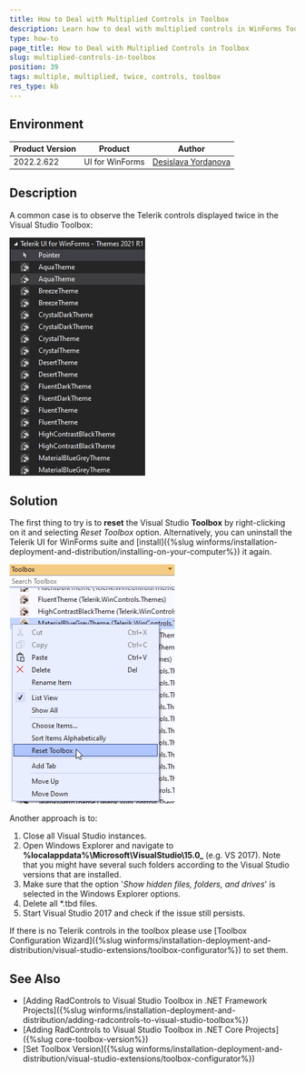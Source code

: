```yaml
---
title: How to Deal with Multiplied Controls in Toolbox  
description: Learn how to deal with multiplied controls in WinForms Toolbox.
type: how-to 
page_title: How to Deal with Multiplied Controls in Toolbox  
slug: multiplied-controls-in-toolbox
position: 39
tags: multiple, multiplied, twice, controls, toolbox
res_type: kb
---
```


## Environment
 
|Product Version|Product|Author|
|----|----|----|
|2022.2.622|UI for WinForms|[Desislava Yordanova](https://www.telerik.com/blogs/author/desislava-yordanova)|


## Description

A common case is to observe the Telerik controls displayed twice in the Visual Studio Toolbox:

![multiplied-controls-in-toolbox 001](images/multiplied-controls-in-toolbox001.png)
 
 
## Solution

The first thing to try is to **reset** the Visual Studio **Toolbox** by right-clicking on it and selecting *Reset Toolbox* option. Alternatively, you can uninstall the Telerik UI for WinForms suite and [install]({%slug winforms/installation-deployment-and-distribution/installing-on-your-computer%}) it again.

![multiplied-controls-in-toolbox 002](images/multiplied-controls-in-toolbox002.png)

Another approach is to:

1. Close all Visual Studio instances.
2. Open Windows Explorer and navigate to **%localappdata%\Microsoft\VisualStudio\15.0_<instanceID>** (e.g. VS 2017). Note that you might have several such folders according to the Visual Studio versions that are installed.
3. Make sure that the option '*Show hidden files, folders, and drives*' is selected in the Windows Explorer options.
4. Delete all *.tbd files.
5. Start Visual Studio 2017 and check if the issue still persists.

If there is no Telerik controls in the toolbox please use [Toolbox Configuration Wizard]({%slug winforms/installation-deployment-and-distribution/visual-studio-extensions/toolbox-configurator%}) to set them.

## See Also

* [Adding RadControls to Visual Studio Toolbox in .NET Framework Projects]({%slug winforms/installation-deployment-and-distribution/adding-radcontrols-to-visual-studio-toolbox%})
* [Adding RadControls to Visual Studio Toolbox in .NET Core Projects]({%slug core-toolbox-version%}) 
* [Set Toolbox Version]({%slug winforms/installation-deployment-and-distribution/visual-studio-extensions/toolbox-configurator%})
